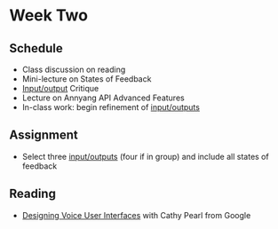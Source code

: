 # Week Two

## Schedule
- Class discussion on reading
- Mini-lecture on States of Feedback
- [Input/output](/input-output) Critique
- Lecture on Annyang API Advanced Features
- In-class work: begin refinement of [input/outputs](/input-output)

## Assignment
- Select three [input/outputs](/input-output) (four if in group) and include all states of feedback

## Reading
- [Designing Voice User Interfaces](https://www.youtube.com/watch?v=RdCmMMwaFRs) with Cathy Pearl from Google